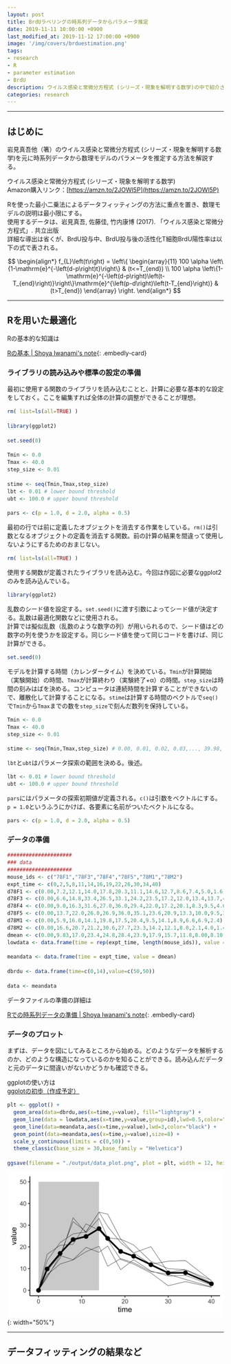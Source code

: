 ```yaml
---
layout: post
title: BrdUラベリングの時系列データからパラメータ推定
date: 2019-11-11 10:00:00 +0900
last_modified_at: 2019-11-12 17:00:00 +0900
image: '/img/covers/brduestimation.png'
tags:
- research
- R
- parameter estimation
- BrdU
description: ウイルス感染と常微分方程式 (シリーズ・現象を解明する数学)の中で紹介されている、BrdUラベリングデータから常微分方程式で記述された数理モデルのパラメータを推定する方法
categories: research
---
```


---


## はじめに

岩見真吾他（箸）のウイルス感染と常微分方程式 (シリーズ・現象を解明する数学)を元に時系列データから数理モデルのパラメータを推定する方法を解説する。  

ウイルス感染と常微分方程式 (シリーズ・現象を解明する数学)  
Amazon購入リンク：[https://amzn.to/2JOWl5P](https://amzn.to/2JOWl5P)

Rを使った最小二乗法によるデータフィッティングの方法に重点を置き、数理モデルの説明は最小限にする。  
使用するデータは、岩見真吾, 佐藤佳, 竹内康博 (2017). 「ウイルス感染と常微分方程式」. 共立出版  
詳細な導出は省くが、BrdU投与中、BrdU投与後の活性化T細胞BrdU陽性率は以下の式で表される。

$$
\begin{align*}
f_{L}\left(t\right) =
\left\{ \begin{array}{11}
100 \alpha \left\{1-\mathrm{e}^{-\left(d-p\right)t}\right\} & (t<=T_{end}) \\
100 \alpha \left\{1-\mathrm{e}^{-\left(d-p\right)\left(t-T_{end}\right)}\right\}\mathrm{e}^{\left(p-d\right)\left(t-T_{end}\right)} & (t>T_{end})
\end{array} \right.
\end{align*}
$$

---

## Rを用いた最適化

Rの基本的な知識は  

[Rの基本 \| Shoya Iwanami's note](https://note.shoyaiwanami.com/research/2019/11/12/using-r/){: .embedly-card}

### ライブラリの読み込みや標準の設定の準備

最初に使用する関数のライブラリを読み込むことと、計算に必要な基本的な設定をしておく。ここを編集すれば全体の計算の調整ができることが理想。

```R
rm( list=ls(all=TRUE) )

library(ggplot2)

set.seed(0)

Tmin <- 0.0
Tmax <- 40.0
step_size <- 0.01

stime <- seq(Tmin,Tmax,step_size)
lbt <- 0.01 # lower bound threshold
ubt <- 100.0 # upper bound threshold

pars <- c(p = 1.0, d = 2.0, alpha = 0.5)
```

最初の行では前に定義したオブジェクトを消去する作業をしている。`rm()`は引数となるオブジェクトの定義を消去する関数。前の計算の結果を間違って使用しないようにするためのおまじない。

```R
rm( list=ls(all=TRUE) )
```

使用する関数が定義されたライブラリを読み込む。今回は作図に必要なggplot2のみを読み込んでいる。

```R
library(ggplot2)
```

乱数のシード値を設定する。`set.seed()`に渡す引数によってシード値が決定する。乱数は最適化関数などに使用される。  
計算では擬似乱数（乱数のような数字の列）が用いられるので、シード値はどの数字の列を使うかを設定する。同じシード値を使って同じコードを書けば、同じ計算ができる。

```R
set.seed(0)
```

モデルを計算する時間（カレンダータイム）を決めている。`Tmin`が計算開始（実験開始）の時間、`Tmax`が計算終わり（実験終了+α）の時間。`step_size`は時間の刻みはばを決める。コンピュータは連続時間を計算することができないので、離散化して計算することになる。`stime`は計算する時間のベクトルで`seq()`で`Tmin`から`Tmax`までの数を`step_size`で刻んだ数列を保持している。

```R
Tmin <- 0.0
Tmax <- 40.0
step_size <- 0.01

stime <- seq(Tmin,Tmax,step_size) # 0.00, 0.01, 0.02, 0.03,..., 39.98, 39.99, 40.00
```

`lbt`と`ubt`はパラメータ探索の範囲を決める。後述。

```R
lbt <- 0.01 # lower bound threshold
ubt <- 100.0 # upper bound threshold
```

`pars`にはパラメータの探索初期値が定義される。`c()`は引数をベクトルにする。`p = 1.0`というふうにかけば、各要素に名前がついたベクトルになる。

```R
pars <- c(p = 1.0, d = 2.0, alpha = 0.5)
```

### データの準備

```R
#####################
### data
#####################
mouse_ids <- c("78F1","78F3","78F4","78F5","78M1","78M2")
expt_time <- c(0,2,5,8,11,14,16,19,22,26,30,34,40)
d78F1 <- c(0.00,7.2,12.1,14.0,17.8,20.3,11.1,14.6,12.7,8.6,7.4,5.0,1.6)
d78F3 <- c(0.00,6.6,14.8,33.4,26.5,33.1,24.2,23.5,17.2,12.0,13.4,13.7,4.4)
d78F4 <- c(0.00,9.0,16.3,31.6,27.0,36.0,29.4,22.0,17.2,20.1,8.3,9.5,4.6)
d78F5 <- c(0.00,13.7,22.0,26.0,26.9,36.0,35.1,23.6,20.9,13.3,10.0,9.5,3.5)
d78M1 <- c(0.00,5.9,16.0,14.1,19.8,17.5,20.4,9.5,14.1,8.9,6.6,6.9,2.4)
d78M2 <- c(0.00,16.6,20.7,21.2,30.6,27.7,23.3,14.2,12.1,8.0,2.1,4.0,1.4)
dmean <- c(0.00,9.83,17.0,23.4,24.8,28.4,23.9,17.9,15.7,11.8,8.00,8.10,3.00)
lowdata <- data.frame(time = rep(expt_time, length(mouse_ids)), value = c(d78F1,d78F3,d78F4,d78F5,d78M1,d78M2),id = rep(mouse_ids,each=length(expt_time)))

meandata <- data.frame(time = expt_time, value = dmean)

dbrdu <- data.frame(time=c(0,14),value=c(50,50))

data <- meandata
```

データファイルの準備の詳細は  

[Rでの時系列データの準備 \| Shoya Iwanami's note](https://note.shoyaiwanami.com/research/2019/11/12/dataloading/){: .embedly-card}

### データのプロット

まずは、データを図にしてみるところから始める。どのようなデータを解析するのか、どのような構造になっているのかを知ることができる。読み込んだデータと元のデータに間違いがないかどうかも確認できる。

ggplotの使い方は  
[ggolotの初歩（作成予定）]()

```R
plt <- ggplot() +
  geom_area(data=dbrdu,aes(x=time,y=value), fill="lightgray") +
  geom_line(data = lowdata,aes(x=time,y=value,group=id),lwd=0.5,color="black") +
  geom_line(data=meandata,aes(x=time,y=value),lwd=3,color="black") +
  geom_point(data=meandata,aes(x=time,y=value),size=8) +
  scale_y_continuous(limits = c(0,50)) +
  theme_classic(base_size = 30,base_family = "Helvetica")

ggsave(filename = "./output/data_plot.png", plot = plt, width = 12, height = 8)
```

![data fig](/img/brdu_data_plot.png){: width="50%"}


---

## データフィッティングの結果など
